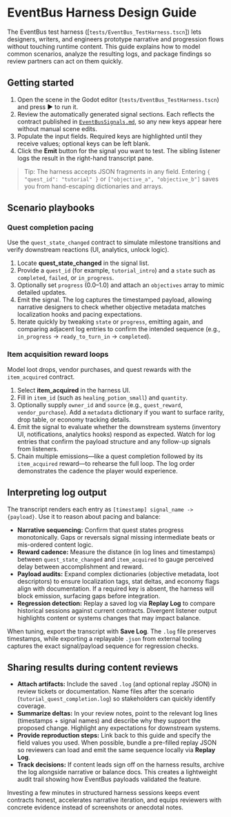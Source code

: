 # EventBus Harness Design Guide

The EventBus test harness (\[`tests/EventBus_TestHarness.tscn`\]) lets designers, writers, and engineers prototype narrative and progression flows without touching runtime content. This guide explains how to model common scenarios, analyze the resulting logs, and package findings so review partners can act on them quickly.

## Getting started

1. Open the scene in the Godot editor (`tests/EventBus_TestHarness.tscn`) and press ▶ to run it.
2. Review the automatically generated signal sections. Each reflects the contract published in [`EventBusSignals.md`](./EventBusSignals.md), so any new keys appear here without manual scene edits.
3. Populate the input fields. Required keys are highlighted until they receive values; optional keys can be left blank.
4. Click the **Emit** button for the signal you want to test. The sibling listener logs the result in the right-hand transcript pane.

> Tip: The harness accepts JSON fragments in any field. Entering `{ "quest_id": "tutorial" }` or `["objective_a", "objective_b"]` saves you from hand-escaping dictionaries and arrays.

## Scenario playbooks

### Quest completion pacing

Use the `quest_state_changed` contract to simulate milestone transitions and verify downstream reactions (UI, analytics, unlock logic).

1. Locate **quest_state_changed** in the signal list.
2. Provide a `quest_id` (for example, `tutorial_intro`) and a `state` such as `completed`, `failed`, or `in_progress`.
3. Optionally set `progress` (0.0–1.0) and attach an `objectives` array to mimic detailed updates.
4. Emit the signal. The log captures the timestamped payload, allowing narrative designers to check whether objective metadata matches localization hooks and pacing expectations.
5. Iterate quickly by tweaking `state` or `progress`, emitting again, and comparing adjacent log entries to confirm the intended sequence (e.g., `in_progress` → `ready_to_turn_in` → `completed`).

### Item acquisition reward loops

Model loot drops, vendor purchases, and quest rewards with the `item_acquired` contract.

1. Select **item_acquired** in the harness UI.
2. Fill in `item_id` (such as `healing_potion_small`) and `quantity`.
3. Optionally supply `owner_id` and `source` (e.g., `quest_reward`, `vendor_purchase`). Add a `metadata` dictionary if you want to surface rarity, drop table, or economy tracking details.
4. Emit the signal to evaluate whether the downstream systems (inventory UI, notifications, analytics hooks) respond as expected. Watch for log entries that confirm the payload structure and any follow-up signals from listeners.
5. Chain multiple emissions—like a quest completion followed by its `item_acquired` reward—to rehearse the full loop. The log order demonstrates the cadence the player would experience.

## Interpreting log output

The transcript renders each entry as `[timestamp] signal_name -> {payload}`. Use it to reason about pacing and balance:

- **Narrative sequencing:** Confirm that quest states progress monotonically. Gaps or reversals signal missing intermediate beats or mis-ordered content logic.
- **Reward cadence:** Measure the distance (in log lines and timestamps) between `quest_state_changed` and `item_acquired` to gauge perceived delay between accomplishment and reward.
- **Payload audits:** Expand complex dictionaries (objective metadata, loot descriptors) to ensure localization tags, stat deltas, and economy flags align with documentation. If a required key is absent, the harness will block emission, surfacing gaps before integration.
- **Regression detection:** Replay a saved log via **Replay Log** to compare historical sessions against current contracts. Divergent listener output highlights content or systems changes that may impact balance.

When tuning, export the transcript with **Save Log**. The `.log` file preserves timestamps, while exporting a replayable `.json` from external tooling captures the exact signal/payload sequence for regression checks.

## Sharing results during content reviews

- **Attach artifacts:** Include the saved `.log` (and optional replay JSON) in review tickets or documentation. Name files after the scenario (`tutorial_quest_completion.log`) so stakeholders can quickly identify coverage.
- **Summarize deltas:** In your review notes, point to the relevant log lines (timestamps + signal names) and describe why they support the proposed change. Highlight any expectations for downstream systems.
- **Provide reproduction steps:** Link back to this guide and specify the field values you used. When possible, bundle a pre-filled replay JSON so reviewers can load and emit the same sequence locally via **Replay Log**.
- **Track decisions:** If content leads sign off on the harness results, archive the log alongside narrative or balance docs. This creates a lightweight audit trail showing how EventBus payloads validated the feature.

Investing a few minutes in structured harness sessions keeps event contracts honest, accelerates narrative iteration, and equips reviewers with concrete evidence instead of screenshots or anecdotal notes.
